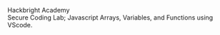 Hackbright Academy <br>
Secure Coding Lab; Javascript Arrays, Variables, and Functions using VScode.

